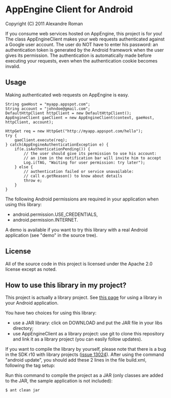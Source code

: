 AppEngine Client for Android
============================
Copyright (C) 2011 Alexandre Roman

If you consume web services hosted on AppEngine, this project is for you!
The class AppEngineClient makes your web requests authenticated against a Google
user account. The user do NOT have to enter his password: an authentication
token is generated by the Android framework when the user gives its permission.
The authentication is automatically made before executing your requests, even
when the authentication cookie becomes invalid.

Usage
-----

Making authenticated web requests on AppEngine is easy.

    String gaeHost = "myapp.appspot.com";
    String account = "johndoe@gmail.com";
    DefaultHttpClient httpClient = new DefaultHttpClient();
    AppEngineClient gaeClient = new AppEngineClient(context, gaeHost, httpClient, account);

    HttpGet req = new HttpGet("http://myapp.appspot.com/hello");
    try {
        gaeClient.execute(req);
    } catch(AppEngineAuthenticationException e) {
    	if(e.isAuthenticationPending()) {
    		// the user should give its permission to use his account:
    		// an item in the notification bar will invite him to accept
    		Log.i(TAG, "Waiting for user permission: try later");
    	} else {
    	    // authentication failed or service unavailable:
    	    // call e.getReason() to know about details
    		throw e;
    	}
    }

The following Android permissions are required in your application when using
this library:

 * android.permission.USE_CREDENTIALS,
 * android.permission.INTERNET.

A demo is available if you want to try this library with a real Android
application (see "demo" in the source tree).

License
-------

All of the source code in this project is licensed under the
Apache 2.0 license except as noted.

How to use this library in my project?
--------------------------------------

This project is actually a library project.
See [this page](http://developer.android.com/guide/developing/projects/projects-cmdline.html#ReferencingLibraryProject)
for using a library in your Android application.

You have two choices for using this library:

 * use a JAR library: click on DOWNLOAD and put the JAR file in your libs directory;
 * use AppEngineClient as a library project: use git to clone this repository and
 link it as a library project (you can easily follow updates).

If you want to compile the library by yourself, please note that there is a bug
in the SDK r10 with library projects ([issue 13024](http://code.google.com/p/android/issues/detail?id=13024)).
After using the command "android update", you should add these 2 lines in the
file build.xml, following the tag setup:
    <!-- fix compile error with SDK r10: http://code.google.com/p/android/issues/detail?id=13024 -->
    <path id="android.libraries.src"><path refid="project.libraries.src" /></path>
    <path id="android.libraries.jars"><path refid="project.libraries.jars" /></path>

Run this command to compile the project as a JAR (only classes are added to the
JAR, the sample application is not included):

    $ ant clean jar
